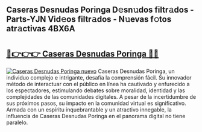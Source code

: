 ## Caseras Desnudas Poringa D𝚎sn𝚞dos filtr𝚊dos - Parts-YJN Vid𝚎os filtr𝚊dos - N𝚞evas f𝚘tos atr𝚊ctivas 4BX6A

# <h2><a href="http://mb4brr4.tromn.icu/?c=Caseras+Desnudas+Poringa">🔗👉👉👉 Caseras Desnudas Poringa 🔗🔗</a></h2>

[![Caseras Desnudas Poringa nuevo](https://i.imgur.com/pEAQMta.gif)](http://mb4brr4.tromn.icu/?c=Caseras+Desnudas+Poringa)
Caseras Desnudas Poringa, un individuo complejo e intrigante, desafía la comprensión fácil. Su innovador método de interactuar con el público en línea ha cautivado y enfurecido a los espectadores, estimulando debates sobre moralidad, identidad y las complejidades de las comunidades digitales. A pesar de la incertidumbre de sus próximos pasos, su impacto en la comunidad virtual es significativo. Armada con un espíritu inquebrantable y un atractivo innegable, la influencia de Caseras Desnudas Poringa en el panorama digital no tiene paralelo.
